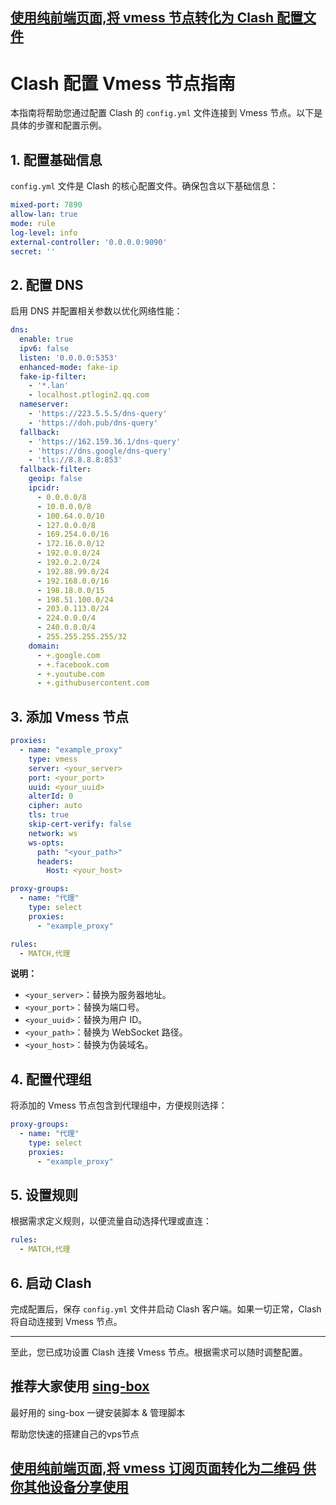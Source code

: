 
## [使用纯前端页面,将 vmess 节点转化为 Clash 配置文件 ](https://lsz3034.github.io/clash-yml/qrcode/2.html)

# Clash 配置 Vmess 节点指南

本指南将帮助您通过配置 Clash 的 `config.yml` 文件连接到 Vmess 节点。以下是具体的步骤和配置示例。

## 1. 配置基础信息

`config.yml` 文件是 Clash 的核心配置文件。确保包含以下基础信息：

```yaml
mixed-port: 7890
allow-lan: true
mode: rule
log-level: info
external-controller: '0.0.0.0:9090'
secret: ''
```

## 2. 配置 DNS

启用 DNS 并配置相关参数以优化网络性能：

```yaml
dns:
  enable: true
  ipv6: false
  listen: '0.0.0.0:5353'
  enhanced-mode: fake-ip
  fake-ip-filter:
    - '*.lan'
    - localhost.ptlogin2.qq.com
  nameserver:
    - 'https://223.5.5.5/dns-query'
    - 'https://doh.pub/dns-query'
  fallback:
    - 'https://162.159.36.1/dns-query'
    - 'https://dns.google/dns-query'
    - 'tls://8.8.8.8:853'
  fallback-filter:
    geoip: false
    ipcidr:
      - 0.0.0.0/8
      - 10.0.0.0/8
      - 100.64.0.0/10
      - 127.0.0.0/8
      - 169.254.0.0/16
      - 172.16.0.0/12
      - 192.0.0.0/24
      - 192.0.2.0/24
      - 192.88.99.0/24
      - 192.168.0.0/16
      - 198.18.0.0/15
      - 198.51.100.0/24
      - 203.0.113.0/24
      - 224.0.0.0/4
      - 240.0.0.0/4
      - 255.255.255.255/32
    domain:
      - +.google.com
      - +.facebook.com
      - +.youtube.com
      - +.githubusercontent.com
```

## 3. 添加 Vmess 节点

```yaml
proxies:
  - name: "example_proxy"
    type: vmess
    server: <your_server>
    port: <your_port>
    uuid: <your_uuid>
    alterId: 0
    cipher: auto
    tls: true
    skip-cert-verify: false
    network: ws
    ws-opts:
      path: "<your_path>"
      headers:
        Host: <your_host>

proxy-groups:
  - name: "代理"
    type: select
    proxies:
      - "example_proxy"

rules:
  - MATCH,代理
```

**说明：**

- `<your_server>`：替换为服务器地址。
- `<your_port>`：替换为端口号。
- `<your_uuid>`：替换为用户 ID。
- `<your_path>`：替换为 WebSocket 路径。
- `<your_host>`：替换为伪装域名。



## 4. 配置代理组

将添加的 Vmess 节点包含到代理组中，方便规则选择：

```yaml
proxy-groups:
  - name: "代理"
    type: select
    proxies:
      - "example_proxy"
```

## 5. 设置规则

根据需求定义规则，以便流量自动选择代理或直连：

```yaml
rules:
  - MATCH,代理
```

## 6. 启动 Clash

完成配置后，保存 `config.yml` 文件并启动 Clash 客户端。如果一切正常，Clash 将自动连接到 Vmess 节点。

---

至此，您已成功设置 Clash 连接 Vmess 节点。根据需求可以随时调整配置。


## 推荐大家使用 [sing-box](https://github.com/233boy/sing-box)

最好用的 sing-box 一键安装脚本 & 管理脚本 

帮助您快速的搭建自己的vps节点

## [使用纯前端页面,将 vmess 订阅页面转化为二维码 供你其他设备分享使用](https://lsz3034.github.io/clash-yml/qrcode/1.html)

